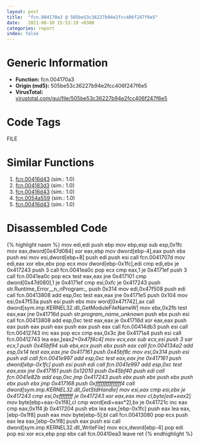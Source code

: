 ```yaml
---
layout: post
title:  "fcn.004170a3 @ 505be53c36227b94e2fcc406f247f6e5"
date:   2021-08-30 15:52:19 +0300
categories: report
index: false
---
```


# Generic Information
- **Function:** fcn.004170a3
- **Origin (md5):** 505be53c36227b94e2fcc406f247f6e5
- **VirusTotal:** [virustotal.com/gui/file/505be53c36227b94e2fcc406f247f6e5][virustotal_ref]

# Code Tags
<span class="tag" id="FILE">FILE</span>


# Similar Functions

1. [fcn.00416d43][similar_1_ref] (sim.: 1.0)
2. [fcn.004183d3][similar_2_ref] (sim.: 1.0)
3. [fcn.00416d43][similar_3_ref] (sim.: 1.0)
4. [fcn.0054a559][similar_4_ref] (sim.: 1.0)
5. [fcn.00416d43][similar_5_ref] (sim.: 1.0)


# Disassembled Code

{% highlight nasm %}
mov edi,edi
push ebp
mov ebp,esp
sub esp,0x1fc
mov eax,dword[0x47d084]
xor eax,ebp
mov dword[ebp-4],eax
push ebx
push esi
mov esi,dword[ebp+8]
push edi
push esi
call fcn.0041707d
mov edi,eax
xor ebx,ebx
pop ecx
mov dword[ebp-0x1fc],edi
cmp edi,ebx
je 0x417243
push 3
call fcn.0041ea0c
pop ecx
cmp eax,1
je 0x4171ef
push 3
call fcn.0041ea0c
pop ecx
test eax,eax
jne 0x417101
cmp dword[0x47d080],1
je 0x4171ef
cmp esi,0xfc
je 0x417243
push str.Runtime_Error__n_nProgram:_
push 0x314
mov edi,0x47f508
push edi
call fcn.00413808
add esp,0xc
test eax,eax
jne 0x4171e5
push 0x104
mov esi,0x47f53a
push esi
push ebx
mov word[0x47f742],ax
call dword[sym.imp.KERNEL32.dll_GetModuleFileNameW]
mov ebx,0x2fb
test eax,eax
jne 0x41716d
push str._program_name_unknown_
push ebx
push esi
call fcn.00413808
add esp,0xc
test eax,eax
je 0x41716d
xor eax,eax
push eax
push eax
push eax
push eax
push eax
call fcn.00414db3
push esi
call fcn.00412743
inc eax
pop ecx
cmp eax,0x3c
jbe 0x4171a4
push esi
call fcn.00412743
lea eax,[eax*2+0x47f4c4]
mov ecx,eax
sub ecx,esi
push 3
sar ecx,1
push 0x45bf94
sub ebx,ecx
push ebx
push eax
call fcn.004134a2
add esp,0x14
test eax,eax
jne 0x417161
push 0x45bf8c
mov esi,0x314
push esi
push edi
call fcn.0041e997
add esp,0xc
test eax,eax
jne 0x417161
push dword[ebp-0x1fc]
push esi
push edi
call fcn.0041e997
add esp,0xc
test eax,eax
jne 0x417161
push 0x12010
push 0x45bf40
push edi
call fcn.0041e82b
add esp,0xc
jmp 0x417243
push ebx
push ebx
push ebx
push ebx
push ebx
jmp 0x417168
push 0xfffffffffffffff4
call dword[sym.imp.KERNEL32.dll_GetStdHandle]
mov esi,eax
cmp esi,ebx
je 0x417243
cmp esi,0xffffffff
je 0x417243
xor eax,eax
mov cl,byte[edi+eax*2]
mov byte[ebp+eax-0x1f8],cl
cmp word[edi+eax*2],bx
je 0x41721c
inc eax
cmp eax,0x1f4
jb 0x417204
push ebx
lea eax,[ebp-0x1fc]
push eax
lea eax,[ebp-0x1f8]
push eax
mov byte[ebp-5],bl
call fcn.00413080
pop ecx
push eax
lea eax,[ebp-0x1f8]
push eax
push esi
call dword[sym.imp.KERNEL32.dll_WriteFile]
mov ecx,dword[ebp-4]
pop edi
pop esi
xor ecx,ebp
pop ebx
call fcn.00410ea3
leave
ret
{% endhighlight %}


[similar_1_ref]: /report/fcn.00416d43@a314f14b11fc4f772a3e30c11b5cb1d4
[similar_2_ref]: /report/fcn.004183d3@f5b8476c36459986b226c45654aeb016
[similar_3_ref]: /report/fcn.00416d43@bed9ebae5dcb4fc234ee0bdf6551cea7
[similar_4_ref]: /report/fcn.0054a559@9a2108de6665bf53e42d7cbbbe5a0866
[similar_5_ref]: /report/fcn.00416d43@9571c7458fae91969aaed3955e433f49
[virustotal_ref]: https://www.virustotal.com/gui/file/505be53c36227b94e2fcc406f247f6e5